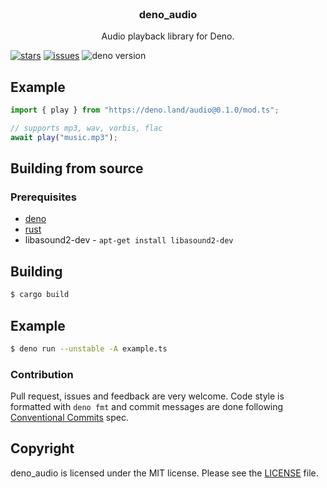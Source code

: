 <br />
<p align="center">
  <h3 align="center">deno_audio</h3>

  <p align="center">
    Audio playback library for Deno.
 </p>
 <p align="center">

  [![stars](https://img.shields.io/github/stars/littledivy/deno_audio)](https://github.com/divy-work/deno_audio/stargazers)
  [![issues](https://img.shields.io/github/issues/littledivy/deno_audio)](https://github.com/divy-work/deno_audio/issues)
  ![deno version](https://img.shields.io/badge/deno-1.5.1-success)
 
 </p>
</p>

<!-- TODO: will CPAL WASM really work on Deno?
> Currently published as a Deno Plugin until Rodio supports WASM. [RustAudio/rodio#313](https://github.com/RustAudio/rodio/issues/313)
--->

## Example

```typescript
import { play } from "https://deno.land/audio@0.1.0/mod.ts";

// supports mp3, wav, vorbis, flac
await play("music.mp3");
```

## Building from source

### Prerequisites

- [deno](https://deno.land/)
- [rust](https://www.rust-lang.org/)
- libasound2-dev - `apt-get install libasound2-dev`

## Building
```bash
$ cargo build
```

## Example

```bash
$ deno run --unstable -A example.ts
```

### Contribution

Pull request, issues and feedback are very welcome. Code style is formatted with `deno fmt` and commit messages are done following [Conventional Commits](https://www.conventionalcommits.org/en/v1.0.0/) spec.

## Copyright

deno_audio is licensed under the MIT license. Please see the [LICENSE](LICENSE) file.
